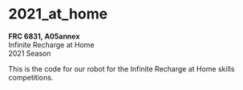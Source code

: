 # 2021_at_home

**FRC 6831, A05annex**  
Infinite Recharge at Home  
2021 Season  

This is the code for our robot for the Infinite Recharge at Home skills competitions.